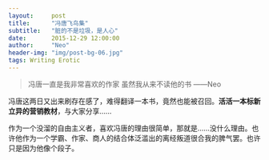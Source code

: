 ```yaml
---
layout:     post
title:      "冯唐飞鸟集"
subtitle:   "脏的不是垃圾，是人心"
date:       2015-12-29 12:00:00
author:     "Neo"
header-img: "img/post-bg-06.jpg"
tags: Writing Erotic
---
```

>冯唐一直是我非常喜欢的作家
>虽然我从来不读他的书
>                                        ——Neo


冯唐这两日又出来刷存在感了，难得翻译一本书，竟然也能被召回。<b>活活一本标新立异的营销教材</b>，与大家分享……


作为一个没溜的自由主义者，喜欢冯唐的理由很简单，那就是……没什么理由。也许他作为一个学霸、作家、商人的结合体泛滥出的离经叛道很合我的脾气罢。也许只是因为他像个段子。